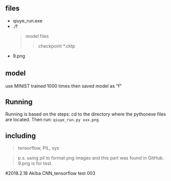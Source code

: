 ## files
* qiuye_run.exe
* ./f
    >model files
    >>checkpoint
    >>*.cktp
* 9.png

## model　
use MINIST trained 1000 times then saved model as "f"

## Running
Running is based on the steps:
cd to the directory where the pythonexe files are located. Then run:
```qiuye_run.py xxx.png```

## including
>tensorflow,
>PIL,
>sys


>p.s.
    using pil to format png images and this part was found in GitHub.
    9.png is for test.



#2018.2.18 Akiba CNN_tensorflow test 003
